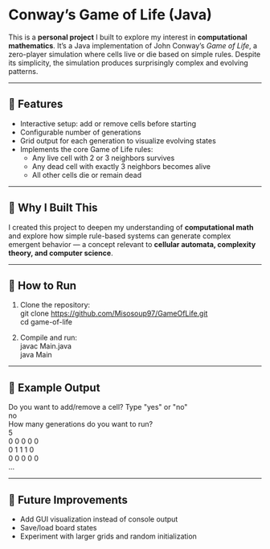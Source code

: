 # Conway’s Game of Life (Java)

This is a **personal project** I built to explore my interest in **computational mathematics**. It’s a Java implementation of John Conway’s *Game of Life*, a zero-player simulation where cells live or die based on simple rules. Despite its simplicity, the simulation produces surprisingly complex and evolving patterns.

---

## 🔹 Features
- Interactive setup: add or remove cells before starting  
- Configurable number of generations  
- Grid output for each generation to visualize evolving states  
- Implements the core Game of Life rules:  
  - Any live cell with 2 or 3 neighbors survives  
  - Any dead cell with exactly 3 neighbors becomes alive  
  - All other cells die or remain dead  

---

## 🔹 Why I Built This
I created this project to deepen my understanding of **computational math** and explore how simple rule-based systems can generate complex emergent behavior — a concept relevant to **cellular automata, complexity theory, and computer science**.

---

## 🔹 How to Run
1. Clone the repository:  
   git clone https://github.com/Misosoup97/GameOfLife.git  
   cd game-of-life  

2. Compile and run:  
   javac Main.java  
   java Main  

---

## 🔹 Example Output
Do you want to add/remove a cell? Type "yes" or "no"  
no  
How many generations do you want to run?  
5  
 0 0 0 0 0  
 0 1 1 1 0  
 0 0 0 0 0  
 ...  

---

## 🔹 Future Improvements
- Add GUI visualization instead of console output  
- Save/load board states  
- Experiment with larger grids and random initialization  
